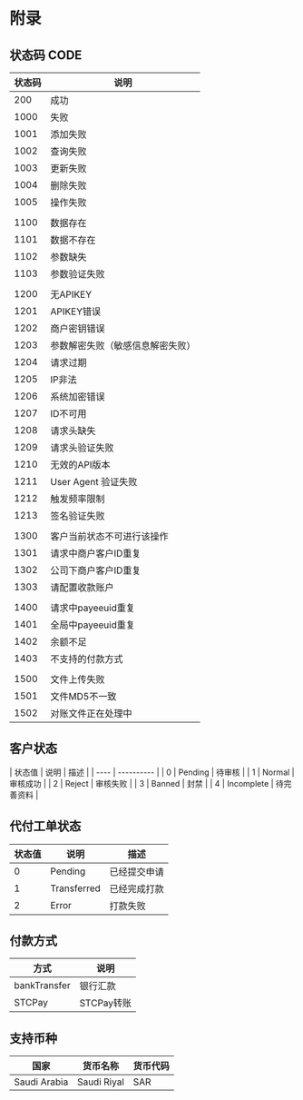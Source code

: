 # 附录

## 状态码 CODE

| 状态码 | 说明                             |
| ------ | -------------------------------- |
| 200    | 成功                             |
| 1000   | 失败                             |
| 1001   | 添加失败                         |
| 1002   | 查询失败                         |
| 1003   | 更新失败                         |
| 1004   | 删除失败                         |
| 1005   | 操作失败                         |
|  |  |
| 1100   | 数据存在                         |
| 1101   | 数据不存在                       |
| 1102   | 参数缺失                         |
| 1103   | 参数验证失败                     |
|  |  |
| 1200   | 无APIKEY                         |
| 1201   | APIKEY错误                       |
| 1202   | 商户密钥错误                     |
| 1203   | 参数解密失败（敏感信息解密失败） |
| 1204   | 请求过期                         |
| 1205   | IP非法                           |
| 1206   | 系统加密错误                     |
| 1207   | ID不可用                         |
| 1208   | 请求头缺失                       |
| 1209   | 请求头验证失败                   |
| 1210   | 无效的API版本                    |
| 1211   | User Agent 验证失败              |
| 1212   | 触发频率限制                      |
| 1213   | 签名验证失败                     |
|  |  |
| 1300   | 客户当前状态不可进行该操作       |
| 1301   | 请求中商户客户ID重复       |
| 1302   | 公司下商户客户ID重复       |
| 1303   | 请配置收款账户      |
|  |  |
| 1400   | 请求中payeeuid重复               |
| 1401   | 全局中payeeuid重复               |
| 1402   | 余额不足               |
| 1403   | 不支持的付款方式             |
|  |  |
| 1500   | 文件上传失败                     |
| 1501   | 文件MD5不一致                     |
| 1502   | 对账文件正在处理中                  |

## 客户状态

| 状态值 | 说明       | 描述       |
| ---- | ---------- |
| 0    | Pending     | 待审核     |
| 1    | Normal   | 审核成功   |
| 2    | Reject   | 审核失败   |
| 3    | Banned       | 封禁       |
| 4    | Incomplete | 待完善资料 |


## 代付工单状态

| 状态值 | 说明         | 描述       |
| ---- | ------------ | ------------ |
| 0    | Pending | 已经提交申请 |
| 1    | Transferred | 已经完成打款 |
| 2    | Error    | 打款失败    |

## 付款方式
| 方式 | 说明         |
| ---- | ------------ |
| bankTransfer   | 银行汇款 |
| STCPay    | STCPay转账 |

## 支持币种
| 国家 | 货币名称         | 货币代码|
| ---- | ------------ | ------------ |
| Saudi Arabia    | Saudi Riyal | SAR |